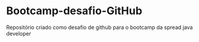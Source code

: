 # Bootcamp-desafio-GitHub
Repositório criado como desafio de github para o bootcamp da spread java developer
